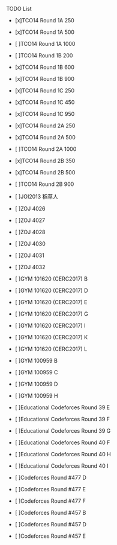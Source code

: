 TODO List

* [x]TCO14 Round 1A 250
* [x]TCO14 Round 1A 500
* [ ]TCO14 Round 1A 1000
* [ ]TCO14 Round 1B 200
* [x]TCO14 Round 1B 600
* [x]TCO14 Round 1B 900
* [x]TCO14 Round 1C 250
* [x]TCO14 Round 1C 450
* [x]TCO14 Round 1C 950
* [x]TCO14 Round 2A 250
* [x]TCO14 Round 2A 500
* [ ]TCO14 Round 2A 1000
* [x]TCO14 Round 2B 350
* [x]TCO14 Round 2B 500
* [ ]TCO14 Round 2B 900


* [ ]JOI2013 稻草人
* [ ]ZOJ 4026
* [ ]ZOJ 4027
* [ ]ZOJ 4028
* [ ]ZOJ 4030
* [ ]ZOJ 4031
* [ ]ZOJ 4032
* [ ]GYM 101620 (CERC2017) B
* [ ]GYM 101620 (CERC2017) D
* [ ]GYM 101620 (CERC2017) E
* [ ]GYM 101620 (CERC2017) G
* [ ]GYM 101620 (CERC2017) I
* [ ]GYM 101620 (CERC2017) K
* [ ]GYM 101620 (CERC2017) L
* [ ]GYM 100959 B
* [ ]GYM 100959 C
* [ ]GYM 100959 D
* [ ]GYM 100959 H
* [ ]Educational Codeforces Round 39 E
* [ ]Educational Codeforces Round 39 F
* [ ]Educational Codeforces Round 39 G
* [ ]Educational Codeforces Round 40 F
* [ ]Educational Codeforces Round 40 H
* [ ]Educational Codeforces Round 40 I
* [ ]Codeforces Round #477 D
* [ ]Codeforces Round #477 E
* [ ]Codeforces Round #477 F
* [ ]Codeforces Round #457 B
* [ ]Codeforces Round #457 D
* [ ]Codeforces Round #457 E